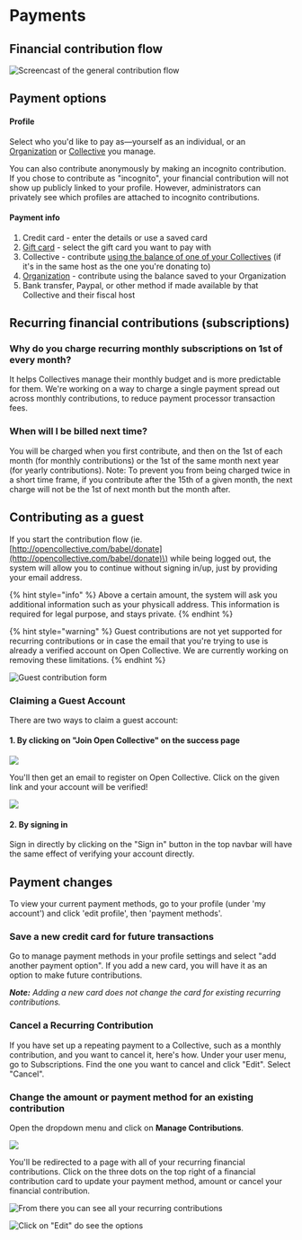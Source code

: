 # Payments

## Financial contribution flow

![Screencast of the general contribution flow](../.gitbook/assets/peek-2021-01-21-17-51.gif)

## Payment options

#### Profile

Select who you'd like to pay as—yourself as an individual, or an [Organization](organizations/) or [Collective](../collectives/collectives.md) you manage.

You can also contribute anonymously by making an incognito contribution. If you chose to contribute as "incognito", your financial contribution will not show up publicly linked to your profile. However, administrators can privately see which profiles are attached to incognito contributions.

#### Payment info

1. Credit card - enter the details or use a saved card
2. [Gift card](organizations/gift-cards.md) - select the gift card you want to pay with
3. Collective - contribute [using the balance of one of your Collectives](collective-to-collective.md) \(if it's in the same host as the one you're donating to\)
4. [Organization](organizations/) - contribute using the balance saved to your Organization
5. Bank transfer, Paypal, or other method if made available by that Collective and their fiscal host

## Recurring financial contributions \(subscriptions\)

### Why do you charge recurring monthly subscriptions on 1st of every month?

It helps Collectives manage their monthly budget and is more predictable for them. We're working on a way to charge a single payment spread out across monthly contributions, to reduce payment processor transaction fees.

### When will I be billed next time?

You will be charged when you first contribute, and then on the 1st of each month \(for monthly contributions\) or the 1st of the same month next year \(for yearly contributions\). Note: To prevent you from being charged twice in a short time frame, if you contribute after the 15th of a given month, the next charge will not be the 1st of next month but the month after.

## Contributing as a guest

If you start the contribution flow \(ie. [http://opencollective.com/babel/donate](http://opencollective.com/babel/donate)\) while being logged out, the system will allow you to continue without signing in/up, just by providing your email address.

{% hint style="info" %}
Above a certain amount, the system will ask you additional information such as your physicall address. This information is required for legal purpose, and stays private.
{% endhint %}

{% hint style="warning" %}
Guest contributions are not yet supported for recurring contributions or in case the email that you're trying to use is already a verified account on Open Collective. We are currently working on removing these limitations.
{% endhint %}

![Guest contribution form](../.gitbook/assets/image%20%285%29.png)

### Claiming a Guest Account

There are two ways to claim a guest account:

#### 1. By clicking on "Join Open Collective" on the success page

![](../.gitbook/assets/image%20%2837%29.png)

You'll then get an email to register on Open Collective. Click on the given link and your account will be verified!

![](../.gitbook/assets/image%20%2821%29.png)

#### 2. By signing in

Sign in directly by clicking on the "Sign in" button in the top navbar will have the same effect of verifying your account directly.

## Payment changes

To view your current payment methods, go to your profile \(under 'my account'\) and click 'edit profile', then 'payment methods'.

### Save a new credit card for future transactions

Go to manage payment methods in your profile settings and select "add another payment option". If you add a new card, you will have it as an option to make future contributions.

_**Note:** Adding a new card does not change the card for existing recurring contributions._

### Cancel a Recurring Contribution

If you have set up a repeating payment to a Collective, such as a monthly contribution, and you want to cancel it, here's how. Under your user menu, go to Subscriptions. Find the one you want to cancel and click "Edit". Select "Cancel".

### Change the amount or payment method for an existing contribution

Open the dropdown menu and click on **Manage Contributions**.

![](../.gitbook/assets/image%20%2831%29.png)

You'll be redirected to a page with all of your recurring financial contributions. Click on the three dots on the top right of a financial contribution card to update your payment method, amount or cancel your financial contribution.

![From there you can see all your recurring contributions](../.gitbook/assets/image%20%2811%29.png)

![Click on &quot;Edit&quot; do see the options](../.gitbook/assets/image%20%2815%29.png)


